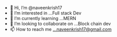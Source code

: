 - 👋 Hi, I’m @naveenkrish17
- 👀 I’m interested in ...Full stack Dev
- 🌱 I’m currently learning ...MERN
- 💞️ I’m looking to collaborate on ...Block chain dev
- 📫 How to reach me ...naveenkrish17@gmail.com

<!---
naveenkrish17/naveenkrish17 is a ✨ special ✨ repository because its `README.md` (this file) appears on your GitHub profile.
You can click the Preview link to take a look at your changes.
--->
